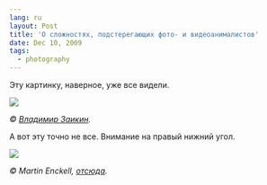 ```yaml
---
lang: ru
layout: Post
title: 'О сложностях, подстерегающих фото- и видеоанималистов'
date: Dec 10, 2009
tags:
  - photography
---
```


Эту картинку, наверное, уже все видели.

![](http://wow.sapegin.me/0K1g2j3T371X/vladimir-zaikin-videographer.jpg)

*© [Владимир Заикин](http://www.photosight.ru/photos/3531647).*

А вот эту точно не все. Внимание на правый нижний угол.

![](http://wow.sapegin.me/0f2I252z332K/martin-enckell-photographer.jpg)

*© Martin Enckell, [отсюда](http://canonfieldreviews.com/7d-1-weather-sealing/ "7D #1 Weather Sealing").*

